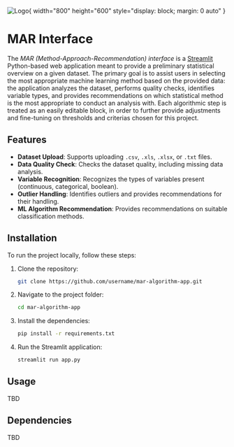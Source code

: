 ![Logo](https://i.ibb.co/g6k3gvC/mar-high-resolution-logo-4.png){ width="800" height="600" style="display: block; margin: 0 auto" }

# **MAR Interface**

The *MAR (Method-Approach-Recommendation) interface* is a [Streamlit](https://marinterface.streamlit.app/) Python-based web application meant to provide a preliminary statistical overview on a given dataset. The primary goal is to assist users in selecting the most appropriate machine learning method based on the provided data: the application analyzes the dataset, performs quality checks, identifies variable types, and provides recommendations on which statistical method is the most appropriate to conduct an analysis with. Each algorithmic step is treated as an easily editable block, in order to further provide adjustments and fine-tuning on thresholds and criterias chosen for this project.

## **Features**

- **Dataset Upload**: Supports uploading `.csv`, `.xls`, `.xlsx`, or `.txt` files.
- **Data Quality Check**: Checks the dataset quality, including missing data analysis.
- **Variable Recognition**: Recognizes the types of variables present (continuous, categorical, boolean).
- **Outlier Handling**: Identifies outliers and provides recommendations for their handling.
- **ML Algorithm Recommendation**: Provides recommendations on suitable classification methods.

## **Installation**

To run the project locally, follow these steps:

1. Clone the repository:
   ```bash
   git clone https://github.com/username/mar-algorithm-app.git
   ```
2. Navigate to the project folder:
   ```bash
   cd mar-algorithm-app
   ```
3. Install the dependencies:
   ```bash
   pip install -r requirements.txt
   ```
4. Run the Streamlit application:
   ```bash
   streamlit run app.py
   ```

## **Usage**

TBD

## **Dependencies**

TBD


